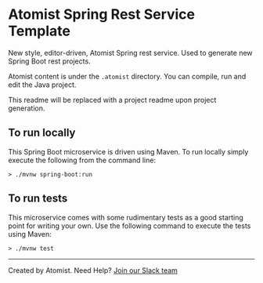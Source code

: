 # Atomist Spring Rest Service Template

New style, editor-driven, Atomist Spring rest service. Used to generate new Spring Boot rest projects.

Atomist content is under the `.atomist` directory. You can compile, run and edit the Java project.

This readme will be replaced with a project readme upon project generation.

To run locally
--------------

This Spring Boot microservice is driven using Maven. To run locally simply execute the following from the command line:

```shell
> ./mvnw spring-boot:run
```

To run tests
------------

This microservice comes with some rudimentary tests as a good starting point for writing your own. Use the following command to execute the tests using Maven:

```shell
> ./mvnw test
```

---
Created by Atomist. Need Help? <a href="https://join.atomist.com/">Join our Slack team</a>
